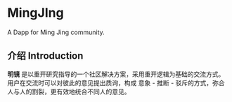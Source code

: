 # MingJIng
A Dapp for Ming Jing community.

## 介绍 Introduction

**明镜** 是以重开研究指导的一个社区解决方案，采用重开逻辑为基础的交流方式。用户在交流时可以对彼此的意见提出质询，构成 意象 - 推断 - 驳斥的方式，弥合人与人的割裂，更有效地统合不同人的意见。